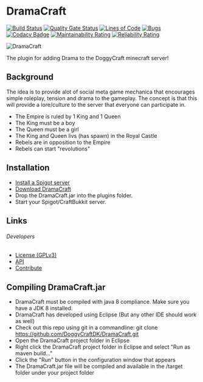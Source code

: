DramaCraft
======

[![Build Status](https://travis-ci.com/DoggyCraftDK/Werewolf.svg?branch=master)](https://travis-ci.com/DoggyCraftDK/DramaCraft)
[![Quality Gate Status](https://sonarcloud.io/api/project_badges/measure?project=DoggyCraftDK_DramaCraft&metric=alert_status)](https://sonarcloud.io/dashboard?id=DoggyCraftDK_DramaCraft)
[![Lines of Code](https://sonarcloud.io/api/project_badges/measure?project=DoggyCraftDK_DramaCraft&metric=ncloc)](https://sonarcloud.io/dashboard?id=DoggyCraftDK_DramaCraft)
[![Bugs](https://sonarcloud.io/api/project_badges/measure?project=DoggyCraftDK_DramaCraft&metric=bugs)](https://sonarcloud.io/dashboard?id=DoggyCraftDK_DramaCraft)
[![Codacy Badge](https://api.codacy.com/project/badge/Grade/8296799b90684dbe8745823d38e26bf0)](https://www.codacy.com/app/Fido2603/Werewolf?utm_source=github.com&amp;utm_medium=referral&amp;utm_content=DoggyCraftDK/Werewolf&amp;utm_campaign=Badge_Grade)
[![Maintainability Rating](https://sonarcloud.io/api/project_badges/measure?project=DoggyCraftDK_DramaCraft&metric=sqale_rating)](https://sonarcloud.io/dashboard?id=DoggyCraftDK_DramaCraft)
[![Reliability Rating](https://sonarcloud.io/api/project_badges/measure?project=DoggyCraftDK_DramaCraft&metric=reliability_rating)](https://sonarcloud.io/dashboard?id=DoggyCraftDK_DramaCraft)

![DramaCraft](https://upgrade-your-lifestyle.com/wp-content/uploads/2018/11/drama.jpg)

The plugin for adding Drama to the DoggyCraft minecraft server!

Background
---------
The idea is to provide alot of social meta game mechanica that encourages simple roleplay, tension and drama to the gameplay.
The concept is that this will provide a lore/culture to the server that everyone can participate in.

*  The Empire is ruled by 1 King and 1 Queen
*  The King must be a boy
*  The Queen must be a girl
*  The King and Queen livs (has spawn) in the Royal Castle
*  Rebels are in opposition to the Empire
*  Rebels can start "revolutions"

Installation
---------
* [Install a Spigot server](https://github.com/DogOnFire/Werewolf/#obtain-a-build-of-spigot)
* [Download DramaCraft](https://github.com/DogOnFire/DramaCraft/#download)
* Drop the DramaCraft.jar into the plugins folder.
* Start your Spigot/CraftBukkit server.

Links
---------

###### Developers
* [License (GPLv3)](https://github.com/DogOnFire/DramaCraft/blob/master/LICENSE.txt)
* [API](https://github.com/DogOnFire/Docs/wiki/API)
* [Contribute](https://github.com/DogOnFire/Werewolf/blob/master/CONTRIBUTING.md)

Compiling DramaCraft.jar
---------
* DramaCraft must be compiled with java 8 compliance. Make sure you have a JDK 8 installed.
* DramaCraft has developed using Eclipse (But any other IDE should work as well)
* Check out this repo using git in a commandline: git clone https://github.com/DoggyCraftDK/DramaCraft.git
* Open the DramaCraft project folder in Eclipse
* Right click the DramaCraft project folder in Eclipse and select "Run as maven build..."
* Click the "Run" button in the configuration window that appears
* The DramaCraft.jar file will be compiled and available in the /target folder under your project folder
